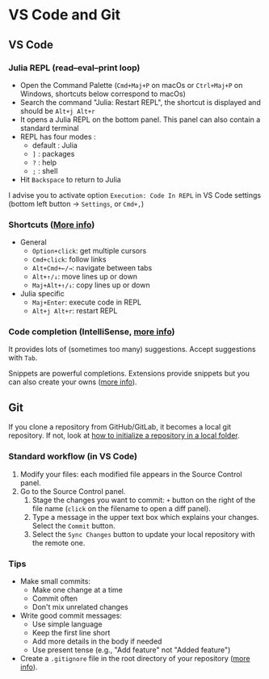 # VS Code and Git

## VS Code

### Julia REPL (read–eval–print loop)

- Open the Command Palette (`Cmd+Maj+P` on macOs or `Ctrl+Maj+P` on Windows, shortcuts below correspond to macOs)
- Search the command "Julia: Restart REPL", the shortcut is displayed and should be `Alt+j Alt+r`
- It opens a Julia REPL on the bottom panel. This panel can also contain a standard terminal
- REPL has four modes :
  - default : Julia
  - `]` : packages
  - `?` : help
  - `;` : shell
- Hit `Backspace` to return to Julia

I advise you to activate option `Execution: Code In REPL` in VS Code settings (bottom left button -> `Settings`, or `Cmd+,`)

### Shortcuts ([More info](https://code.visualstudio.com/docs/getstarted/keybindings))

- General
  - `Option+click`: get multiple cursors
  - `Cmd+click`: follow links
  - `Alt+Cmd+←/→`: navigate between tabs
  - `Alt+↑/↓`: move lines up or down
  - `Maj+Alt+↑/↓`: copy lines up or down
- Julia specific
  - `Maj+Enter`: execute code in REPL
  - `Alt+j Alt+r`: restart REPL

### Code completion (IntelliSense, [more info](https://code.visualstudio.com/docs/editor/intellisense))

It provides lots of (sometimes too many) suggestions. Accept suggestions with `Tab`.

Snippets are powerful completions. Extensions provide snippets but you can also create your owns ([more info](https://code.visualstudio.com/docs/editor/userdefinedsnippets)).

## Git

If you clone a repository from GitHub/GitLab, it becomes a local git repository. If not, look at [how to initialize a repository in a local folder](https://code.visualstudio.com/docs/sourcecontrol/intro-to-git#_initialize-a-repository-in-a-local-folder).

### Standard workflow (in VS Code)

1. Modify your files: each modified file appears in the Source Control panel.
2. Go to the Source Control panel.
    1. Stage the changes you want to commit: `+` button on the right of the file name (`click` on the filename to open a diff panel).
    2. Type a message in the upper text box which explains your changes. Select the `Commit` button.
    3. Select the `Sync Changes` button to update your local repository with the remote one.

### Tips

- Make small commits:
  - Make one change at a time
  - Commit often
  - Don't mix unrelated changes
- Write good commit messages:
  - Use simple language
  - Keep the first line short
  - Add more details in the body if needed
  - Use present tense (e.g., "Add feature" not "Added feature")
- Create a `.gitignore` file in the root directory of your repository ([more info](https://github.com/github/gitignore)).
